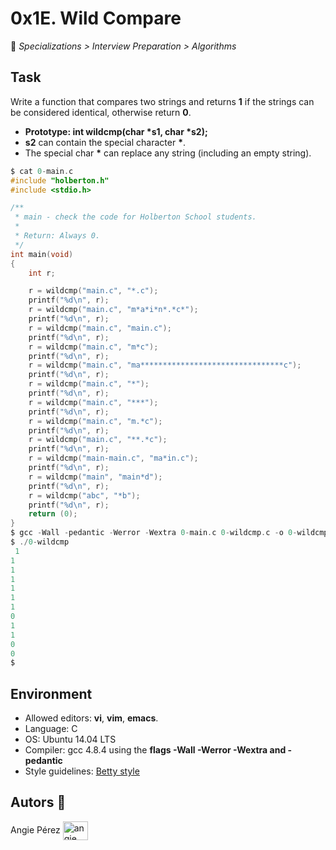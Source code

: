 # 0x1E. Wild Compare

📂 _Specializations > Interview Preparation > Algorithms_

## Task

Write a function that compares two strings and returns **1** if the strings can be considered identical, otherwise return **0**.

- **Prototype: int wildcmp(char \*s1, char \*s2);**
- **s2** can contain the special character **\***.
- The special char **\*** can replace any string (including an empty string).

```c
$ cat 0-main.c
#include "holberton.h"
#include <stdio.h>

/**
 * main - check the code for Holberton School students.
 *
 * Return: Always 0.
 */
int main(void)
{
    int r;

    r = wildcmp("main.c", "*.c");
    printf("%d\n", r);
    r = wildcmp("main.c", "m*a*i*n*.*c*");
    printf("%d\n", r);
    r = wildcmp("main.c", "main.c");
    printf("%d\n", r);
    r = wildcmp("main.c", "m*c");
    printf("%d\n", r);
    r = wildcmp("main.c", "ma********************************c");
    printf("%d\n", r);
    r = wildcmp("main.c", "*");
    printf("%d\n", r);
    r = wildcmp("main.c", "***");
    printf("%d\n", r);
    r = wildcmp("main.c", "m.*c");
    printf("%d\n", r);
    r = wildcmp("main.c", "**.*c");
    printf("%d\n", r);
    r = wildcmp("main-main.c", "ma*in.c");
    printf("%d\n", r);
    r = wildcmp("main", "main*d");
    printf("%d\n", r);
    r = wildcmp("abc", "*b");
    printf("%d\n", r);
    return (0);
}
$ gcc -Wall -pedantic -Werror -Wextra 0-main.c 0-wildcmp.c -o 0-wildcmp
$ ./0-wildcmp
 1
1
1
1
1
1
1
0
1
1
0
0
$
```

## Environment

- Allowed editors: **vi**, **vim**, **emacs**.
- Language: C
- OS: Ubuntu 14.04 LTS
- Compiler: gcc 4.8.4 using the **flags -Wall -Werror -Wextra and -pedantic**
- Style guidelines: [Betty style](https://github.com/holbertonschool/Betty/wiki)

## Autors 🎀

Angie Pérez <a href="https://www.linkedin.com/in/angie-xiomara-perez-munoz/" target="_blank"><img align="center" src="https://cdn.jsdelivr.net/gh/devicons/devicon/icons/linkedin/linkedin-original.svg" alt="angie pérez" height="30" width="40" /></a>
